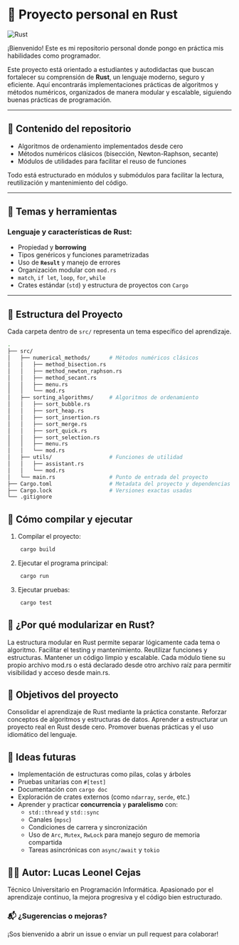 # 🦀 Proyecto personal en Rust

![Rust](https://img.shields.io/badge/Rust-1.x-orange?logo=rust)

¡Bienvenido! Este es mi repositorio personal donde pongo en práctica mis habilidades como programador.  

Este proyecto está orientado a estudiantes y autodidactas que buscan fortalecer su comprensión de **Rust**, un lenguaje moderno, seguro y eficiente. Aquí encontrarás implementaciones prácticas de algoritmos y métodos numéricos, organizados de manera modular y escalable, siguiendo buenas prácticas de programación.

---

## 📂 Contenido del repositorio

- Algoritmos de ordenamiento implementados desde cero
- Métodos numéricos clásicos (bisección, Newton-Raphson, secante)
- Módulos de utilidades para facilitar el reuso de funciones

Todo está estructurado en módulos y submódulos para facilitar la lectura, reutilización y mantenimiento del código.

---

## 🧰 Temas y herramientas

### Lenguaje y características de Rust:

- Propiedad y **borrowing**
- Tipos genéricos y funciones parametrizadas
- Uso de **`Result`** y manejo de errores
- Organización modular con `mod.rs`
- `match`, `if let`, `loop`, `for`, `while`
- Crates estándar (`std`) y estructura de proyectos con `Cargo`

---

## 📁 Estructura del Proyecto

Cada carpeta dentro de `src/` representa un tema específico del aprendizaje.

```bash
.
├── src/
│   ├── numerical_methods/      # Métodos numéricos clásicos
│   │   ├── method_bisection.rs
│   │   ├── method_newton_raphson.rs
│   │   ├── method_secant.rs
│   │   ├── menu.rs
│   │   └── mod.rs
│   ├── sorting_algorithms/     # Algoritmos de ordenamiento
│   │   ├── sort_bubble.rs
│   │   ├── sort_heap.rs
│   │   ├── sort_insertion.rs
│   │   ├── sort_merge.rs
│   │   ├── sort_quick.rs
│   │   ├── sort_selection.rs
│   │   ├── menu.rs
│   │   └── mod.rs
│   ├── utils/                  # Funciones de utilidad
│   │   ├── assistant.rs
│   │   └── mod.rs
│   └── main.rs                 # Punto de entrada del proyecto
├── Cargo.toml                  # Metadata del proyecto y dependencias
├── Cargo.lock                  # Versiones exactas usadas
└── .gitignore

```

## 🚀 Cómo compilar y ejecutar
1. Compilar el proyecto:
```bash
    cargo build
```

2. Ejecutar el programa principal:
```bash
    cargo run
```

3. Ejecutar pruebas:
```bash
    cargo test
```


## 🔧 ¿Por qué modularizar en Rust?
La estructura modular en Rust permite separar lógicamente cada tema o algoritmo. Facilitar el testing y mantenimiento. Reutilizar funciones y estructuras. Mantener un código limpio y escalable. 
Cada módulo tiene su propio archivo mod.rs o está declarado desde otro archivo raíz para permitir visibilidad y acceso desde main.rs.

## 📌 Objetivos del proyecto
Consolidar el aprendizaje de Rust mediante la práctica constante. Reforzar conceptos de algoritmos y estructuras de datos. Aprender a estructurar un proyecto real en Rust desde cero. Promover buenas prácticas y el uso idiomático del lenguaje.

## 🧠 Ideas futuras
- Implementación de estructuras como pilas, colas y árboles
- Pruebas unitarias con `#[test]`
- Documentación con `cargo doc`
- Exploración de crates externos (como `ndarray`, `serde`, etc.)
- Aprender y practicar **concurrencia** y **paralelismo** con:
  - `std::thread` y `std::sync`
  - Canales (`mpsc`)
  - Condiciones de carrera y sincronización
  - Uso de `Arc`, `Mutex`, `RwLock` para manejo seguro de memoria compartida
  - Tareas asincrónicas con `async/await` y `tokio`


## 👨‍💻 Autor: Lucas Leonel Cejas
Técnico Universitario en Programación Informática.
Apasionado por el aprendizaje continuo, la mejora progresiva y el código bien estructurado.

### 📬 ¿Sugerencias o mejoras?
¡Sos bienvenido a abrir un issue o enviar un pull request para colaborar!